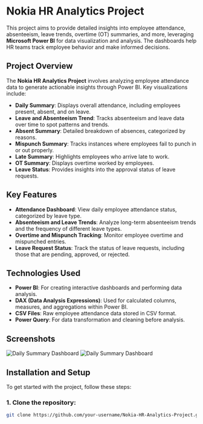 # Nokia HR Analytics Project

This project aims to provide detailed insights into employee attendance, absenteeism, leave trends, overtime (OT) summaries, and more, leveraging **Microsoft Power BI** for data visualization and analysis. The dashboards help HR teams track employee behavior and make informed decisions.

## Project Overview

The **Nokia HR Analytics Project** involves analyzing employee attendance data to generate actionable insights through Power BI. Key visualizations include:
- **Daily Summary**: Displays overall attendance, including employees present, absent, and on leave.
- **Leave and Absenteeism Trend**: Tracks absenteeism and leave data over time to spot patterns and trends.
- **Absent Summary**: Detailed breakdown of absences, categorized by reasons.
- **Mispunch Summary**: Tracks instances where employees fail to punch in or out properly.
- **Late Summary**: Highlights employees who arrive late to work.
- **OT Summary**: Displays overtime worked by employees.
- **Leave Status**: Provides insights into the approval status of leave requests.

## Key Features

- **Attendance Dashboard**: View daily employee attendance status, categorized by leave type.
- **Absenteeism and Leave Trends**: Analyze long-term absenteeism trends and the frequency of different leave types.
- **Overtime and Mispunch Tracking**: Monitor employee overtime and mispunched entries.
- **Leave Request Status**: Track the status of leave requests, including those that are pending, approved, or rejected.

## Technologies Used

- **Power BI**: For creating interactive dashboards and performing data analysis.
- **DAX (Data Analysis Expressions)**: Used for calculated columns, measures, and aggregations within Power BI.
- **CSV Files**: Raw employee attendance data stored in CSV format.
- **Power Query**: For data transformation and cleaning before analysis.

## Screenshots
![Daily Summary Dashboard](images/Screenshot_1)
![Daily Summary Dashboard](images/Screenshot_2)
## Installation and Setup

To get started with the project, follow these steps:

### 1. Clone the repository:
```bash
git clone https://github.com/your-username/Nokia-HR-Analytics-Project.git
